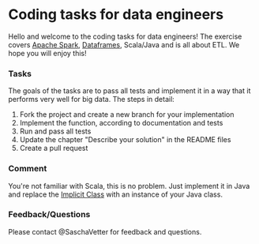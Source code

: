 # Coding tasks for data engineers

Hello and welcome to the coding tasks for data engineers! The exercise covers [Apache Spark](http://spark.apache.org/docs/2.1.0/programming-guide.html), [Dataframes](http://spark.apache.org/docs/2.1.0/sql-programming-guide.html), Scala/Java and is all about ETL. We hope you will enjoy this!

### Tasks

The goals of the tasks are to pass all tests and implement it in a way that it performs very well for big data. The steps in detail:

1. Fork the project and create a new branch for your implementation
2. Implement the function, according to documentation and tests
3. Run and pass all tests
4. Update the chapter "Describe your solution" in the README files
5. Create a pull request

### Comment

You're not familiar with Scala, this is no problem. Just implement it in Java and replace the [Implicit Class](http://docs.scala-lang.org/overviews/core/implicit-classes.html) with an instance of your Java class.

### Feedback/Questions

Please contact @SaschaVetter for feedback and questions.

